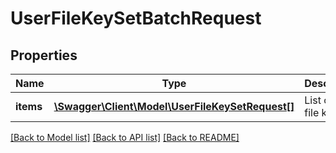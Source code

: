 # UserFileKeySetBatchRequest

## Properties
Name | Type | Description | Notes
------------ | ------------- | ------------- | -------------
**items** | [**\Swagger\Client\Model\UserFileKeySetRequest[]**](UserFileKeySetRequest.md) | List of user file keys | 

[[Back to Model list]](../README.md#documentation-for-models) [[Back to API list]](../README.md#documentation-for-api-endpoints) [[Back to README]](../README.md)


